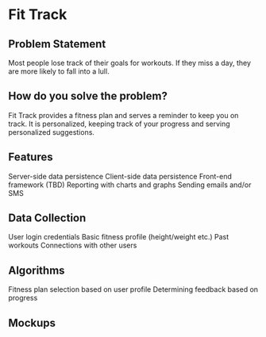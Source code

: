 <h1>Fit Track</h1>

<h2>Problem Statement</h2>
Most people lose track of their goals for workouts. If they miss a day, they are more likely to fall into a lull.

<h2>How do you solve the problem?</h2>
Fit Track provides a fitness plan and serves a reminder to keep you on track. It is personalized, keeping track of your progress and serving personalized suggestions.

<h2>Features</h2>
Server-side data persistence
Client-side data persistence
Front-end framework (TBD)
Reporting with charts and graphs
Sending emails and/or SMS

<h2>Data Collection</h2>
User login credentials
Basic fitness profile (height/weight etc.)
Past workouts
Connections with other users

<h2>Algorithms</h2>
Fitness plan selection based on user profile
Determining feedback based on progress

<h2>Mockups</h2>
<img src="" alt=""/>
